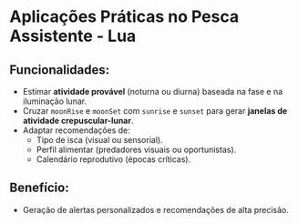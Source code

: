 # Aplicações Práticas no Pesca Assistente - Lua

## Funcionalidades:

- Estimar **atividade provável** (noturna ou diurna) baseada na fase e na iluminação lunar.
- Cruzar `moonRise` e `moonSet` com `sunrise` e `sunset` para gerar **janelas de atividade crepuscular-lunar**.
- Adaptar recomendações de:
  - Tipo de isca (visual ou sensorial).
  - Perfil alimentar (predadores visuais ou oportunistas).
  - Calendário reprodutivo (épocas críticas).

## Benefício:

- Geração de alertas personalizados e recomendações de alta precisão.
